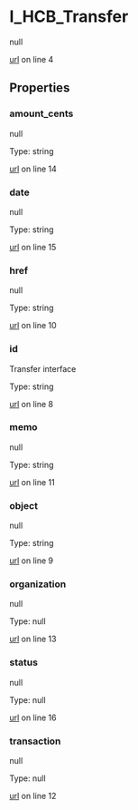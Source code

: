 # I_HCB_Transfer

null 

[url](https://github.com/devramsean0/hcb.js/blob/2a9735d/src/api_schemas/transfer.ts#L4) on line 4  

## Properties
### amount_cents

null 

Type: string  

[url](https://github.com/devramsean0/hcb.js/blob/2a9735d/src/api_schemas/transfer.ts#L14) on line 14  

### date

null 

Type: string  

[url](https://github.com/devramsean0/hcb.js/blob/2a9735d/src/api_schemas/transfer.ts#L15) on line 15  

### href

null 

Type: string  

[url](https://github.com/devramsean0/hcb.js/blob/2a9735d/src/api_schemas/transfer.ts#L10) on line 10  

### id

Transfer interface 

Type: string  

[url](https://github.com/devramsean0/hcb.js/blob/2a9735d/src/api_schemas/transfer.ts#L8) on line 8  

### memo

null 

Type: string  

[url](https://github.com/devramsean0/hcb.js/blob/2a9735d/src/api_schemas/transfer.ts#L11) on line 11  

### object

null 

Type: string  

[url](https://github.com/devramsean0/hcb.js/blob/2a9735d/src/api_schemas/transfer.ts#L9) on line 9  

### organization

null 

Type: null  

[url](https://github.com/devramsean0/hcb.js/blob/2a9735d/src/api_schemas/transfer.ts#L13) on line 13  

### status

null 

Type: null  

[url](https://github.com/devramsean0/hcb.js/blob/2a9735d/src/api_schemas/transfer.ts#L16) on line 16  

### transaction

null 

Type: null  

[url](https://github.com/devramsean0/hcb.js/blob/2a9735d/src/api_schemas/transfer.ts#L12) on line 12  
